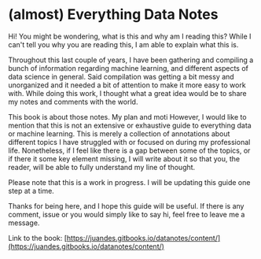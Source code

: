 # \(almost\) Everything Data Notes

Hi! You might be wondering, what is this and why am I reading this? While I can't tell you why you are reading this, I am able to explain what this is.

Throughout this last couple of years, I have been gathering and compiling a bunch of information regarding machine learning, and different aspects of data science in general. Said compilation was getting a bit messy and unorganized and it needed a bit of attention to make it more easy to work with. While doing this work, I thought what a great idea would be to share my notes and comments with the world.

This book is about those notes. My plan and moti However, I would like to mention that this is not an extensive or exhaustive guide to everything data or machine learning. This is merely a collection of annotations about different topics I have struggled with or focused on during my professional life. Nonetheless, if I feel like there is a gap between some of the topics, or if there it some key element missing, I will write about it so that you, the reader, will be able to fully understand my line of thought.

Please note that this is a work in progress. I will be updating this guide one step at a time.

Thanks for being here, and I hope this guide will be useful. If there is any comment, issue or you would simply like to say hi, feel free to leave me a message.

Link to the book: [https://juandes.gitbooks.io/datanotes/content/](https://juandes.gitbooks.io/datanotes/content/)

